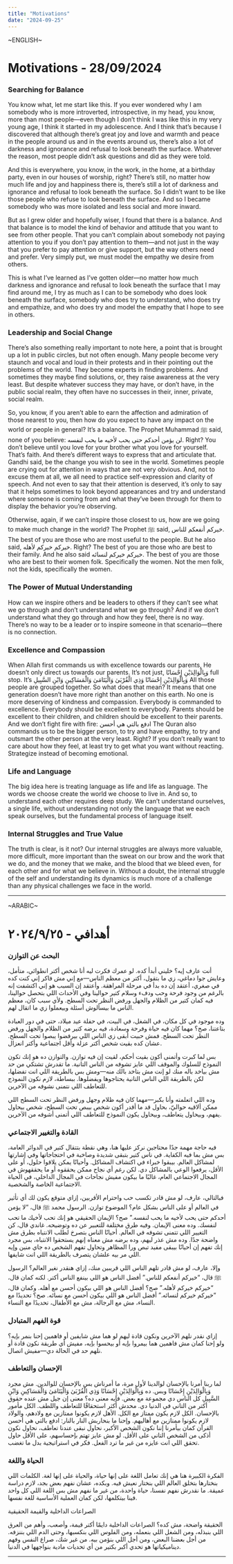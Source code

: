 ```yaml
---
title: "Motivations"
date: "2024-09-25"
---
```

~ENGLISH~

# Motivations - 28/09/2024
### Searching for Balance

You know what, let me start like this. If you ever wondered why I am somebody who is more introverted, introspective, in my head, you know, more than most people—even though I don’t think I was like this in my very young age, I think it started in my adolescence. And I think that’s because I discovered that although there’s great joy and love and warmth and peace in the people around us and in the events around us, there’s also a lot of darkness and ignorance and refusal to look beneath the surface. Whatever the reason, most people didn’t ask questions and did as they were told.

And this is everywhere, you know, in the work, in the home, at a birthday party, even in our houses of worship, right? There’s still, no matter how much life and joy and happiness there is, there’s still a lot of darkness and ignorance and refusal to look beneath the surface. So I didn’t want to be like those people who refuse to look beneath the surface. And so I became somebody who was more isolated and less social and more inward.

But as I grew older and hopefully wiser, I found that there is a balance. And that balance is to model the kind of behavior and attitude that you want to see from other people. That you can’t complain about somebody not paying attention to you if you don’t pay attention to them—and not just in the way that you prefer to pay attention or give support, but the way others need and prefer. Very simply put, we must model the empathy we desire from others.

This is what I’ve learned as I’ve gotten older—no matter how much darkness and ignorance and refusal to look beneath the surface that I may find around me, I try as much as I can to be somebody who does look beneath the surface, somebody who does try to understand, who does try and empathize, and who does try and model the empathy that I hope to see in others.




### Leadership and Social Change

There’s also something really important to note here, a point that is brought up a lot in public circles, but not often enough. Many people become very staunch and vocal and loud in their protests and in their pointing out the problems of the world.  They become experts in finding problems. And sometimes they maybe find solutions, or, they raise awareness at the very least. But despite whatever success they may have, or don’t have, in the public social realm, they often have no successes in their, inner, private, social realm.

So, you know, if you aren’t able to earn the affection and admiration of those nearest to you, then how do you expect to have any impact on the world or people in general? It’s a balance. The Prophet Muhammad ﷺ said, none of you believe: لن يؤمن أحدكم حتى يحب لأخيه ما يحب لنفسه. Right? You don’t believe until you love for your brother what you love for yourself. That’s faith. And there’s different ways to express that and articulate that. Gandhi said, be the change you wish to see in the world.  Sometimes people are crying out for attention in ways that are not very obvious. And, not to excuse them at all, we all need to practice self-expression and clarity of speech. And not even to say that their attention is deserved, it’s only to say that it helps sometimes to look beyond appearances and try and understand where someone is coming from and what they’ve been through for them to display the behavior you’re observing.

Otherwise, again, if we can’t inspire those closest to us, how are we going to make much change in the world? The Prophet ﷺ said, خيركم أنفعكم للناس. The best of you are those who are most useful to the people. But he also said, خيركم خيركم لأهله. Right? The best of you are those who are best to their family. And he also said خيركم خيركم لنسائه. The best of you are those who are best to their women folk. Specifically the women. Not the men folk, not the kids, specifically the women.



### The Power of Mutual Understanding

How can we inspire others and be leaders to others if they can’t see what we go through and don’t understand what we go through? And if we don’t understand what they go through and how they feel, there is no way. There’s no way to be a leader or to inspire someone in that scenario—there is no connection.




### Excellence and Compassion

When Allah first commands us with excellence towards our parents, He doesn’t only direct us towards our parents. It’s not just, وَبِالْوَالِدَيْنِ إِحْسَانًا full stop. It’s وَبِالْوَالِدَيْنِ إِحْسَانًا وَذِي الْقُرْبَىٰ وَالْيَتَامَىٰ وَالْمَسَاكِينِ وَابْنِ السَّبِيلِ  All those people are grouped together. So what does that mean? It means that one generation doesn’t have more right than another on this earth. No one is more deserving of kindness and compassion.  Everybody is commanded to excellence. Everybody should be excellent to everybody. Parents should be excellent to their children, and children should be excellent to their parents. And we don’t fight fire with fire:  ادفع بالتي هي أحسن The Quran also commands us to be the bigger person, to try and have empathy, to try and outsmart the other person at the very least. Right? If you don’t really want to care about how they feel, at least try to get what you want without reacting. Strategize instead of becoming emotional.




### Life and Language

The big idea here is treating language as life and life as language. The words we choose create the world we choose to live in. And so, to understand each other requires deep study. We can’t understand ourselves, a single life, without understanding not only the language that we each speak ourselves, but the fundamental process of language itself.




### Internal Struggles and True Value

The truth is clear, is it not? Our internal struggles are always more valuable, more difficult, more important than the sweat on our brow and the work that we do, and the money that we make, and the blood that we bleed even, for each other and for what we believe in. Without a doubt, the internal struggle of the self and understanding its dynamics is much more of a challenge than any physical challenges we face in the world.

---


~ARABIC~
# أهدافي - ٢٥‏/٩‏/٢٠٢٤
### البحث عن التوازن

أنت عارف إيه؟ خليني أبدأ كده. لو عمرك فكرت ليه أنا شخص أكتر انطوائي، متأمل، وعايش جوا دماغي، زي ما بتقول، أكتر من معظم الناس—مع إني مش فاكر إني كنت كده في صغري، أعتقد إن ده بدأ في مرحلة المراهقة. وأعتقد إن السبب هو إني اكتشفت إنه بالرغم من وجود فرحة وحب ودفء وسلام كتير حوالينا وفي الأحداث اللي بتحصل حوالينا، فيه كمان كتير من الظلام والجهل ورفض النظر تحت السطح. ولأي سبب كان، معظم الناس ما بيسألوش أسئلة وبيعملوا زي ما اتقال لهم.

وده موجود في كل مكان، في الشغل، في البيت، في حفلة عيد ميلاد، حتى في دور العبادة بتاعتنا، صح؟ مهما كان فيه حياة وفرحة وسعادة، فيه برضه كتير من الظلام والجهل ورفض النظر تحت السطح. فمش حبيت أبقى زي الناس اللي بيرفضوا يبصوا تحت السطح. عشان كده بقيت شخص أكتر عزلة وأقل اجتماعية وأكتر انعزال.

بس لما كبرت وأتمنى أكون بقيت أحكم، لقيت إن فيه توازن. والتوازن ده هو إنك تكون النموذج للسلوك والموقف اللي عايز تشوفه من الناس التانية. ما تقدرش تشتكي من حد مش بياخد باله منك لو إنت مش بتاخد بالك منه—ومش بس بالطريقة اللي انت تفضلها، لكن بالطريقة اللي الناس التانية يحتاجوها ويفضلوها. ببساطة، لازم نكون النموذج للتعاطف اللي نتمنى نشوفه من الآخرين.

وده اللي اتعلمته وأنا بكبر—مهما كان فيه ظلام وجهل ورفض النظر تحت السطح اللي ممكن ألاقيه حواليّ، بحاول قد ما أقدر أكون شخص بيبص تحت السطح، شخص بيحاول يفهم، وبيحاول يتعاطف، وبيحاول يكون النموذج للتعاطف اللي أتمنى أشوفه من الآخرين.

### القادة والتغيير الاجتماعي

فيه حاجة مهمة جدًا محتاجين نركز عليها هنا، وهي نقطة بتتقال كتير في الدوائر العامة، بس مش بما فيه الكفاية. في ناس كتير بتبقى شديدة وصاخبة في احتجاجاتها وفي إشارتها لمشاكل العالم. بيبقوا خبراء في اكتشاف المشاكل. وأحيانًا يمكن يلاقوا حلول، أو على الأقل، يرفعوا الوعي بالمشاكل دي. لكن رغم أي نجاح ممكن يحققوه أو ما يحققهوش في المجال الاجتماعي العام، غالبًا ما بيكون مفيش نجاحات في المجال الداخلي، في الحياة الاجتماعية الخاصة والشخصية.

فبالتالي، عارف، لو مش قادر تكسب حب واحترام الأقربين، إزاي متوقع يكون لك أي تأثير في العالم أو على الناس بشكل عام؟ الموضوع توازن. الرسول محمد ﷺ قال، “لا يؤمن أحدكم حتى يحب لأخيه ما يحب لنفسه.” صح؟ الإيمان الحقيقي هو إنك تحب لأخيك ما تحب لنفسك. وده معنى الإيمان. وفيه طرق مختلفة للتعبير عن ده وتوضيحه. غاندي قال، كن التغيير اللي تتمنى تشوفه في العالم. أحيانًا الناس بتصرخ لطلب الانتباه بطرق مش واضحة جدًا. وده مش عذر ليهم، وده برضه مش معناه إنهم يستحقوا الانتباه، بس مجرد إنك تفهم إن أحيانًا بيبقى مفيد تبص ورا المظاهر وتحاول تفهم الشخص ده جاي منين وإيه اللي مر بيه علشان يتصرف بالطريقة اللي انت شايفها.

وإلا، عارف، لو مش قادر تلهم الناس اللي قريبين منك، إزاي هنقدر نغير العالم؟ الرسول ﷺ قال، “خيركم أنفعكم للناس.” أفضل الناس هو اللي بينفع الناس أكتر. لكنه كمان قال، “خيركم خيركم لأهله.” صح؟ أفضل الناس هو اللي بيكون أحسن مع أهله. وكمان قال، “خيركم خيركم لنسائه.” أفضل الناس هو اللي بيكون أحسن مع نسائه. صح؟ تحديدًا مع النساء، مش مع الرجالة، مش مع الأطفال، تحديدًا مع النساء.

### قوة الفهم المتبادل

إزاي نقدر نلهم الآخرين ونكون قادة ليهم لو هما مش شايفين أو فاهمين إحنا بنمر بإيه؟ ولو إحنا كمان مش فاهمين هما بيمروا بإيه أو بيحسوا بإيه، مفيش أي طريقة نكون قادة أو نلهم حد في الحالة دي—مفيش اتصال.

### الإحسان والتعاطف

لما ربنا أمرنا بالإحسان لوالدينا لأول مرة، ما أمرناش بس بالإحسان للوالدين. مش مجرد وَبِالْوَالِدَيْنِ إِحْسَانًا وبس. ده وَبِالْوَالِدَيْنِ إِحْسَانًا وَذِي الْقُرْبَىٰ وَالْيَتَامَىٰ وَالْمَسَاكِينِ وَابْنِ السَّبِيلِ  كل الناس دي مجموعة مع بعض. فإيه معنى ده؟ معنى إن جيل مش عنده حقوق أكتر من التاني في الدنيا دي. محدش أكثر استحقاقًا للتعاطف واللطف. الكل مأمور بالإحسان. الكل لازم يكون ممتاز مع الكل. الأهل لازم يكونوا ممتازين مع ولادهم، والولاد لازم يكونوا ممتازين مع أهاليهم. وإحنا ما بنحاربش النار بالنار: ادفع بالتي هي أحسن القرآن كمان بيأمرنا إننا نكون الشخص الأكبر، نحاول نبقى عندنا تعاطف، نحاول نكون أذكى من الشخص التاني على الأقل. لو مش عايز تهتم بإحساسهم، على الأقل حاول تحقق اللي انت عايزه من غير ما ترد الفعل. فكر في استراتيجية بدل ما تغضب.

### الحياة واللغة

الفكرة الكبيرة هنا هي إنك تعامل اللغة على إنها حياة، والحياة على إنها لغة. الكلمات اللي بنختارها بتخلق العالم اللي بنختار نعيش فيه. وبكده، عشان نفهم بعض بجد، لازم دراسة عميقة. ما نقدرش نفهم نفسنا، حياة واحدة، من غير ما نفهم مش بس اللغة اللي كل واحد فينا بيتكلمها، لكن كمان العملية الأساسية للغة نفسها.

الصراعات الداخلية والقيمة الحقيقية

الحقيقة واضحة، مش كده؟ الصراعات الداخلية دايمًا أكتر قيمة، وأصعب، وأهم من العرق اللي بنبذله، ومن الشغل اللي بنعمله، ومن الفلوس اللي بنكسبها، وحتى الدم اللي بننزفه. من أجل بعضنا البعض، ومن أجل اللي بنؤمن بيه. من غير شك، صراع النفس وفهم ديناميكياتها هو تحدي أكبر بكتير من أي تحديات مادية بنواجهها في الدنيا.

---